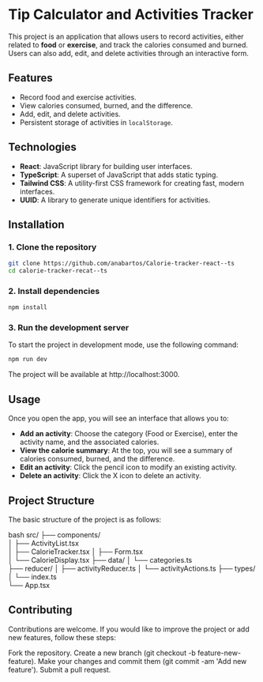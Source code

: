 # Tip Calculator and Activities Tracker

This project is an application that allows users to record activities, either related to **food** or **exercise**, and track the calories consumed and burned. Users can also add, edit, and delete activities through an interactive form.

## Features

- Record food and exercise activities.
- View calories consumed, burned, and the difference.
- Add, edit, and delete activities.
- Persistent storage of activities in `localStorage`.

## Technologies

- **React**: JavaScript library for building user interfaces.
- **TypeScript**: A superset of JavaScript that adds static typing.
- **Tailwind CSS**: A utility-first CSS framework for creating fast, modern interfaces.
- **UUID**: A library to generate unique identifiers for activities.

## Installation

### 1. Clone the repository
```bash
git clone https://github.com/anabartos/Calorie-tracker-react--ts
cd calorie-tracker-recat--ts
```

### 2. Install dependencies
```bash
npm install
```

### 3. Run the development server
To start the project in development mode, use the following command:
```bash
npm run dev
```
The project will be available at http://localhost:3000.

## Usage

Once you open the app, you will see an interface that allows you to:

- **Add an activity**: Choose the category (Food or Exercise), enter the activity name, and the associated calories.
- **View the calorie summary**: At the top, you will see a summary of calories consumed, burned, and the difference.
- **Edit an activity**: Click the pencil icon to modify an existing activity.
- **Delete an activity**: Click the X icon to delete an activity.



## Project Structure
The basic structure of the project is as follows:

bash
src/
├── components/           
│   ├── ActivityList.tsx  
│   ├── CalorieTracker.tsx 
│   ├── Form.tsx          
│   └── CalorieDisplay.tsx 
├── data/
│   └── categories.ts     
├── reducer/
│   ├── activityReducer.ts 
│   └── activityActions.ts 
├── types/
│   └── index.ts          
└── App.tsx               

## Contributing
Contributions are welcome. If you would like to improve the project or add new features, follow these steps:

Fork the repository.
Create a new branch (git checkout -b feature-new-feature).
Make your changes and commit them (git commit -am 'Add new feature').
Submit a pull request.
